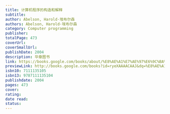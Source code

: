 ```yaml
---
title: 计算机程序的构造和解释
subtitle: 
author: Abelson, Harold·埃布尔森
authors: Abelson, Harold·埃布尔森
category: Computer programming
publisher: 
totalPage: 473
coverUrl: 
coverSmallUrl: 
publishDate: 2004
description: 华章图书
link: https://books.google.com/books/about/%E8%AE%A1%E7%AE%97%E6%9C%BA%E7%A8%8B%E5%BA%8F%E7%9A%84%E6%9E%84%E9%80%A0%E5%92%8C%E8%A7%A3%E9%87%8A.html?hl=&id=ryeXAAAACAAJ
previewLink: http://books.google.com/books?id=ryeXAAAACAAJ&dq=%E8%AE%A1%E7%AE%97%E6%9C%BA%E7%A8%8B%E5%BA%8F%E7%9A%84%E6%9E%84%E9%80%A0%E5%92%8C%E8%A7%A3%E9%87%8A&hl=&as_pt=BOOKS&cd=1&source=gbs_api
isbn10: 7111135105
isbn13: 9787111135104
publishdate: 2004
pages: 473
cover: 
rating: 
date read: 
status:
---
```

